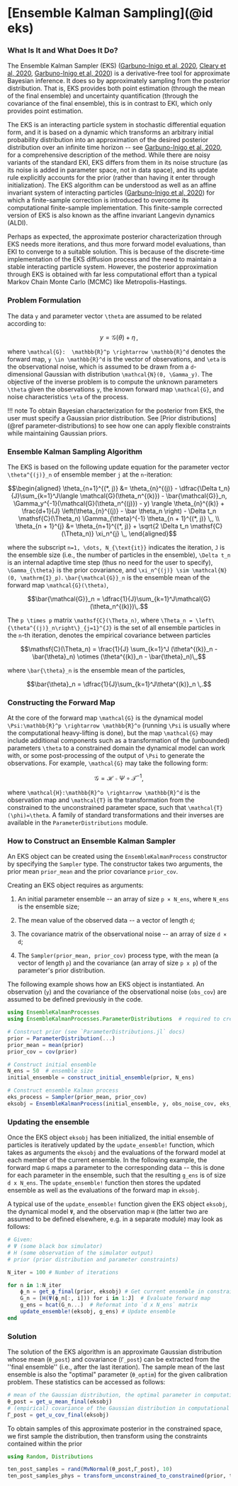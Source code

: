 # [Ensemble Kalman Sampling](@id eks)

### What Is It and What Does It Do?
The Ensemble Kalman Sampler (EKS) ([Garbuno-Inigo et al, 2020](https://doi.org/10.1137/19M1251655), [Cleary et al, 2020](https://doi.org/10.1016/j.jcp.2020.109716), [Garbuno-Inigo et al, 2020](https://doi.org/10.1137/19M1304891)) is a derivative-free tool for approximate Bayesian inference. It does so by approximately sampling from the posterior distribution. That is, EKS provides both point estimation (through the mean of the final ensemble) and uncertainty quantification (through the covariance of the final ensemble), this is in contrast to EKI, which only provides point estimation.

The EKS is an interacting particle system in stochastic differential equation form, and it is based on a dynamic which transforms an arbitrary initial probability distribution into an approximation of the desired posterior distribution over an infinite time horizon -- see [Garbuno-Inigo et al, 2020](https://doi.org/10.1137/19M1251655), for a comprehensive description of the method. While there are noisy variants of the standard EKI, EKS differs from them in its noise structure (as its noise is added in parameter space, not in  data space), and its update rule explicitly accounts for the prior (rather than having it enter through initialization). The EKS algorithm can be understood as well as an affine invariant system of interacting particles ([Garbuno-Inigo et al, 2020](https://doi.org/10.1137/19M1304891)) for which a finite-sample correction is introduced to overcome its computational finite-sample implementation. This finite-sample corrected version of EKS is also known as the affine invariant Langevin dynamics (ALDI).


Perhaps as expected, the approximate posterior characterization through EKS needs more iterations, and thus more forward model evaluations, than EKI to converge to a suitable solution. This is because of the discrete-time implementation of the EKS diffusion process and the need to maintain a stable interacting particle system. However, the posterior approximation through EKS is obtained with far less computational effort than a typical Markov Chain Monte Carlo (MCMC) like Metropolis-Hastings.

### Problem Formulation

The data ``y`` and parameter vector ``\theta`` are assumed to be related according to:
```math
    y = \mathcal{G}(\theta) + \eta \,,
```
where ``\mathcal{G}:  \mathbb{R}^p \rightarrow \mathbb{R}^d`` denotes the forward map, ``y \in \mathbb{R}^d`` is the vector of observations, and ``\eta`` is the observational noise, which is assumed to be drawn from a ``d``-dimensional Gaussian with distribution ``\mathcal{N}(0, \Gamma_y)``. The objective of the inverse problem is to compute the unknown parameters ``\theta`` given the observations ``y``, the known forward map ``\mathcal{G}``, and noise characteristics ``\eta`` of the process.

!!! note
    To obtain Bayesian characterization for the posterior from EKS, the user must specify a Gaussian prior distribution. See [Prior distributions](@ref parameter-distributions) to see how one can apply flexible constraints while maintaining Gaussian priors. 


### Ensemble Kalman Sampling Algorithm


The EKS is based on the following update equation for the parameter vector ``\theta^{(j)}_n`` of ensemble member ``j`` at the ``n``-iteration:

```math
\begin{aligned}
\theta_{n+1}^{(*, j)} &= \theta_{n}^{(j)} - \dfrac{\Delta t_n}{J}\sum_{k=1}^J\langle \mathcal{G}(\theta_n^{(k)}) - \bar{\mathcal{G}}_n, \Gamma_y^{-1}(\mathcal{G}(\theta_n^{(j)}) - y) \rangle \theta_{n}^{(k)} + \frac{d+1}{J} \left(\theta_{n}^{(j)} - \bar \theta_n \right) - \Delta t_n \mathsf{C}(\Theta_n) \Gamma_{\theta}^{-1} \theta_{n + 1}^{(*, j)} \,, \\
\theta_{n + 1}^{j} &= \theta_{n+1}^{(*, j)} + \sqrt{2 \Delta t_n \mathsf{C}(\Theta_n)} \xi_n^{j} \,,
\end{aligned}
```

where the subscript ``n=1, \dots, N_{\text{it}}`` indicates the iteration, ``J`` is the ensemble size (i.e., the number of particles in the ensemble), ``\Delta t_n`` is an internal adaptive time step (thus no need for the user to specify), ``\Gamma_{\theta}`` is the prior covariance, and ``\xi_n^{(j)} \sim \mathcal{N}(0, \mathrm{I}_p)``. ``\bar{\mathcal{G}}_n`` is the ensemble mean of the forward map ``\mathcal{G}(\theta)``,

```math
\bar{\mathcal{G}}_n = \dfrac{1}{J}\sum_{k=1}^J\mathcal{G}(\theta_n^{(k)})\,.
```

The ``p \times p`` matrix ``\mathsf{C}(\Theta_n)``, where ``\Theta_n = \left\{\theta^{(j)}_n\right\}_{j=1}^{J}`` is the set of all ensemble particles in the ``n``-th iteration, denotes the empirical covariance between particles

```math
\mathsf{C}(\Theta_n) = \frac{1}{J} \sum_{k=1}^J (\theta^{(k)}_n - \bar{\theta}_n) \otimes (\theta^{(k)}_n - \bar{\theta}_n)\,,
```
where ``\bar{\theta}_n`` is the ensemble mean of the particles,

```math
\bar{\theta}_n = \dfrac{1}{J}\sum_{k=1}^J\theta^{(k)}_n \,.
```

### Constructing the Forward Map

At the core of the forward map ``\mathcal{G}`` is the dynamical model ``\Psi:\mathbb{R}^p \rightarrow \mathbb{R}^o`` (running ``\Psi`` is usually where the computational heavy-lifting is done), but the map ``\mathcal{G}`` may include additional components such as a transformation of the (unbounded) parameters ``\theta`` to a constrained domain the dynamical model can work with, or some post-processing of the output of ``\Psi`` to generate the observations. For example, ``\mathcal{G}`` may take the following form:

```math
\mathcal{G} = \mathcal{H} \circ \Psi \circ \mathcal{T}^{-1},
```
where ``\mathcal{H}:\mathbb{R}^o \rightarrow \mathbb{R}^d`` is the observation map and ``\mathcal{T}`` is the transformation from the constrained to the unconstrained parameter space, such that ``\mathcal{T}(\phi)=\theta``. A family of standard transformations and their inverses are available in the `ParameterDistributions` module.


### How to Construct an Ensemble Kalman Sampler

An EKS object can be created using the `EnsembleKalmanProcess` constructor by specifying the `Sampler` type. The constructor takes two arguments, the prior mean `prior_mean` and the prior covariance `prior_cov`.

Creating an EKS object requires as arguments:

 1. An initial parameter ensemble -- an array of size `p × N_ens`, where `N_ens` is the  ensemble size;

 2. The mean value of the observed data -- a vector of length `d`;

 3. The covariance matrix of the observational noise -- an array of size `d × d`;

 4. The `Sampler(prior_mean, prior_cov)` process type, with the mean (a vector of length `p`) and the covariance (an array of size `p x p`) of the parameter's prior distribution.

The following example shows how an EKS object is instantiated. An observation (`y`) and the covariance of the observational noise (`obs_cov`) are assumed to be defined previously in the code.

```julia
using EnsembleKalmanProcesses
using EnsembleKalmanProcesses.ParameterDistributions  # required to create the prior

# Construct prior (see `ParameterDistributions.jl` docs)
prior = ParameterDistribution(...)
prior_mean = mean(prior)
prior_cov = cov(prior)

# Construct initial ensemble
N_ens = 50  # ensemble size
initial_ensemble = construct_initial_ensemble(prior, N_ens)

# Construct ensemble Kalman process
eks_process = Sampler(prior_mean, prior_cov)
eksobj = EnsembleKalmanProcess(initial_ensemble, y, obs_noise_cov, eks_process)
```


### Updating the ensemble

Once the EKS object `eksobj` has been initialized, the initial ensemble of particles is iteratively updated by the `update_ensemble!` function, which takes as arguments the `eksobj` and the evaluations of the forward model at each member of the current ensemble. In the following example, the forward map `G` maps a parameter to the corresponding data -- this is done for each parameter in the ensemble, such that the resulting `g_ens` is of size `d x N_ens`. The `update_ensemble!` function then stores the updated ensemble as well as the evaluations of the forward map in `eksobj`.

A typical use of the `update_ensemble!` function given the EKS object `eksobj`, the dynamical model `Ψ`, and the observation map `H` (the latter two are assumed to be defined elsewhere, e.g. in a separate module)  may look as follows:


```julia
# Given:
# Ψ (some black box simulator)
# H (some observation of the simulator output)
# prior (prior distribution and parameter constraints)

N_iter = 100 # Number of iterations

for n in 1:N_iter
    ϕ_n = get_ϕ_final(prior, eksobj) # Get current ensemble in constrained "ϕ"-space
    G_n = [H(Ψ(ϕ_n[:, i])) for i in 1:J]  # Evaluate forward map
    g_ens = hcat(G_n...)  # Reformat into `d x N_ens` matrix
    update_ensemble!(eksobj, g_ens) # Update ensemble
end
```

### Solution

The solution of the EKS algorithm is an approximate Gaussian distribution whose mean (`θ_post`) and covariance (`Γ_post`) can be extracted from the ''final ensemble'' (i.e., after the last iteration). The sample mean of the last ensemble is also the "optimal" parameter (`θ_optim`) for the given calibration problem. These statistics can be accessed as follows:


```julia
# mean of the Gaussian distribution, the optimal parameter in computational θ-space
θ_post = get_u_mean_final(eksobj)
# (empirical) covariance of the Gaussian distribution in computational θ-space
Γ_post = get_u_cov_final(eksobj)
```
To obtain samples of this approximate posterior in the constrained space, we first sample the distribution, then transform using the constraints contained within the prior 
```julia
using Random, Distributions

ten_post_samples = rand(MvNormal(θ_post,Γ_post), 10)
ten_post_samples_phys = transform_unconstrained_to_constrained(prior, ten_post_samples) # the optimal physical parameter value
```
